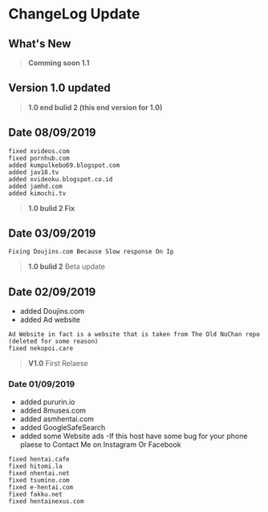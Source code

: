 # ChangeLog Update 

## What's New
>**Comming soon 1.1**
## Version 1.0 updated 

>**1.0 end bulid 2 (this end version for 1.0)**
## Date 08/09/2019
```
fixed xvideos.com
fixed pornhub.com
added kumpulkebo69.blogspot.com
added jav18.tv
added xvideoku.blogspot.co.id
added jamhd.com
added kimochi.tv
```

>**1.0 bulid 2 Fix**
## Date 03/09/2019
```
Fixing Doujins.com Because Slow response On Ip
```


>**1.0 bulid 2** Beta update 
## Date 02/09/2019
- added Doujins.com
- added Ad website
```
Ad Website in fact is a website that is taken from The Old NoChan repo (deleted for some reason)
fixed nekopoi.care
```


>**V1.0** First Relaese
### Date 01/09/2019
- added pururin.io
- added 8muses.com
- added asmhentai.com
- added GoogleSafeSearch
- added some Website ads
-If this host have some bug for your phone plaese to Contact Me on Instagram Or Facebook
```
fixed hentai.cafe
fixed hitomi.la
fixed nhentai.net
fixed tsumino.com
fixed e-hentai.com
fixed fakku.net
fixed hentainexus.com
```
